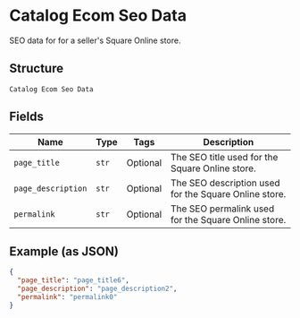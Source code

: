 
# Catalog Ecom Seo Data

SEO data for for a seller's Square Online store.

## Structure

`Catalog Ecom Seo Data`

## Fields

| Name | Type | Tags | Description |
|  --- | --- | --- | --- |
| `page_title` | `str` | Optional | The SEO title used for the Square Online store. |
| `page_description` | `str` | Optional | The SEO description used for the Square Online store. |
| `permalink` | `str` | Optional | The SEO permalink used for the Square Online store. |

## Example (as JSON)

```json
{
  "page_title": "page_title6",
  "page_description": "page_description2",
  "permalink": "permalink0"
}
```

